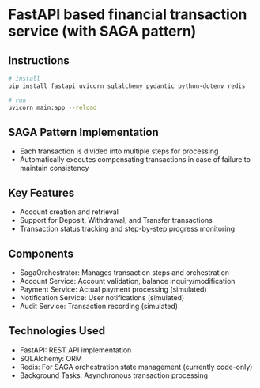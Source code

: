 # FastAPI based financial transaction service (with SAGA pattern)

## Instructions

```bash
# install
pip install fastapi uvicorn sqlalchemy pydantic python-dotenv redis

# run
uvicorn main:app --reload
```

## SAGA Pattern Implementation

- Each transaction is divided into multiple steps for processing
- Automatically executes compensating transactions in case of failure to maintain consistency

## Key Features

- Account creation and retrieval
- Support for Deposit, Withdrawal, and Transfer transactions
- Transaction status tracking and step-by-step progress monitoring

## Components

- SagaOrchestrator: Manages transaction steps and orchestration
- Account Service: Account validation, balance inquiry/modification
- Payment Service: Actual payment processing (simulated)
- Notification Service: User notifications (simulated)
- Audit Service: Transaction recording (simulated)

## Technologies Used

- FastAPI: REST API implementation
- SQLAlchemy: ORM
- Redis: For SAGA orchestration state management (currently code-only)
- Background Tasks: Asynchronous transaction processing
